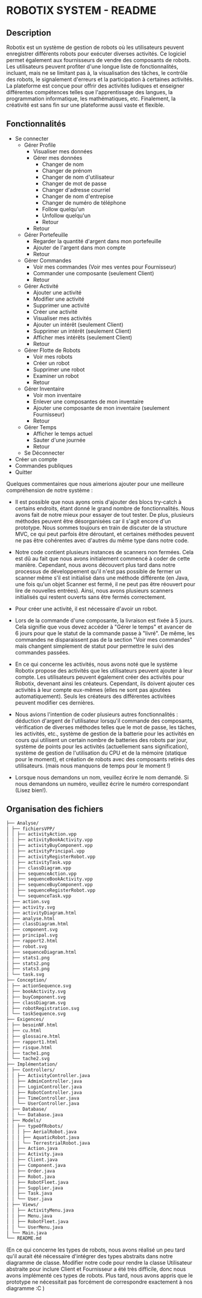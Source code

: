 # ROBOTIX SYSTEM - README 

## Description
Robotix est un système de gestion de robots où les utilisateurs peuvent enregistrer différents robots pour exécuter diverses activités. Ce logiciel permet également aux fournisseurs de vendre des composants de robots. Les utilisateurs peuvent profiter d'une longue liste de fonctionnalités, incluant, mais ne se limitant pas à, la visualisation des tâches, le contrôle des robots, le signalement d'erreurs et la participation à certaines activités. La plateforme est conçue pour offrir des activités ludiques et enseigner différentes compétences telles que l'apprentissage des langues, la programmation informatique, les mathématiques, etc. Finalement, la créativité est sans fin sur une plateforme aussi vaste et flexible.

## Fonctionnalités
- Se connecter
  - Gérer Profile
    - Visualiser mes données
    - Gérer mes données
      - Changer de nom
      - Changer de prénom
      - Changer de nom d'utilisateur
      - Changer de mot de passe
      - Changer d'adresse courriel
      - Changer de nom d'entrepise
      - Changer de numéro de téléphone
      - Follow quelqu'un
      - Unfollow quelqu'un
      - Retour
    - Retour
  - Gérer Portefeuille
    - Regarder la quantité d'argent dans mon portefeuille
    - Ajouter de l'argent dans mon compte
    - Retour
  - Gérer Commandes
    - Voir mes commandes (Voir mes ventes pour Fournisseur)
    - Commander une composante (seulement Client)
    - Retour
  - Gérer Activité
    - Ajouter une activité
    - Modifier une activité
    - Supprimer une activité
    - Créer une activité
    - Visualiser mes activités
    - Ajouter un intérêt (seulement Client)
    - Supprimer un intérêt (seulement Client)
    - Afficher mes intérêts (seulement Client)
    - Retour
  - Gérer Flotte de Robots
     - Voir mes robots
     - Créer un robot
     - Supprimer une robot
     - Examiner un robot
     - Retour
  - Gérer Inventaire
      - Voir mon inventaire
      - Enlever une composantes de mon inventaire
      - Ajouter une composante de mon inventaire (seulement Fournisseur)
      - Retour
  - Gérer Temps
      - Afficher le temps actuel
      - Sauter d'une journée
      - Retour
  - Se Déconnecter
- Créer un compte
- Commandes publiques
- Quitter

Quelques commentaires que nous aimerions ajouter pour une meilleure compréhension de notre système :

- Il est possible que nous ayons omis d'ajouter des blocs try-catch à certains endroits, étant donné le grand nombre de fonctionnalités. Nous avons fait de notre mieux pour essayer de tout tester. De plus, plusieurs méthodes peuvent être désorganisées car il s'agit encore d'un prototype. Nous sommes toujours en train de discuter de la structure MVC, ce qui peut parfois être déroutant, et certaines méthodes peuvent ne pas être cohérentes avec d'autres du même type dans notre code.

- Notre code contient plusieurs instances de scanners non fermées. Cela est dû au fait que nous avons initialement commencé à coder de cette manière. Cependant, nous avons découvert plus tard dans notre processus de développement qu'il n'est pas possible de fermer un scanner même s'il est initialisé dans une méthode différente (en Java, une fois qu'un objet Scanner est fermé, il ne peut pas être réouvert pour lire de nouvelles entrées). Ainsi, nous avons plusieurs scanners initialisés qui restent ouverts sans être fermés correctement.

- Pour créer une activité, il est nécessaire d'avoir un robot.

- Lors de la commande d'une composante, la livraison est fixée à 5 jours. Cela signifie que vous devez accéder à "Gérer le temps" et avancer de 6 jours pour que le statut de la commande passe à "livré". De même, les commandes ne disparaissent pas de la section "Voir mes commandes" mais changent simplement de statut pour permettre le suivi des commandes passées.
  
- En ce qui concerne les activités, nous avons noté que le système Robotix propose des activités que les utilisateurs peuvent ajouter à leur compte. Les utilisateurs peuvent également créer des activités pour Robotix, devenant ainsi les créateurs. Cependant, ils doivent ajouter ces activités à leur compte eux-mêmes (elles ne sont pas ajoutées automatiquement). Seuls les créateurs des différentes activitées peuvent modifier ces dernières.
  
- Nous avions l'intention de coder plusieurs autres fonctionnalités : déduction d'argent de l'utilisateur lorsqu'il commande des composants, vérification de diverses méthodes telles que le mot de passe, les tâches, les activités, etc., système de gestion de la batterie pour les activités en cours qui utilisent un certain nombre de batteries des robots par jour, système de points pour les activités (actuellement sans signification), système de gestion de l'utilisation du CPU et de la mémoire (statique pour le moment), et création de robots avec des composants retirés des utilisateurs. (mais nous manquons de temps pour le moment !)

- Lorsque nous demandons un nom, veuillez écrire le nom demandé. Si nous demandons un numéro, veuillez écrire le numéro correspondant (Lisez bien!).
    
## Organisation des fichiers
```bash
├── Analyse/
│ ├── fichiersVPP/
│ │ ├── activityAction.vpp
│ │ ├── activityBookActivity.vpp
│ │ ├── activityBuyComponent.vpp
│ │ ├── activityPrincipal.vpp
│ │ ├── activityRegisterRobot.vpp
│ │ ├── activityTask.vpp
│ │ ├── classDiagram.vpp
│ │ ├── sequenceAction.vpp
│ │ ├── sequenceBookActivity.vpp
│ │ ├── sequenceBuyComponent.vpp
│ │ ├── sequenceRegisterRobot.vpp
│ │ └── sequenceTask.vpp
│ ├── action.svg
│ ├── activity.svg
│ ├── activityDiagram.html
│ ├── analyse.html
│ ├── classDiagram.html
│ ├── component.svg
│ ├── principal.svg
│ ├── rapport2.html
│ ├── robot.svg
│ ├── sequenceDiagram.html
│ ├── stats1.png
│ ├── stats2.png
│ ├── stats3.png
│ └── task.svg
├── Conception/
│ ├── actionSequence.svg
│ ├── bookActivity.svg
│ ├── buyComponent.svg
│ ├── classDiagram.svg
│ ├── robotRegistration.svg
│ └── taskSequence.svg
├── Exigences/
│ ├── besoinNF.html
│ ├── cu.html
│ ├── glossaire.html
│ ├── rapport1.html
│ ├── risque.html
│ ├── tache1.png
│ └── tache2.svg
├── Implémentation/
│ ├── Controllers/
│ │ ├── ActivityController.java
│ │ ├── AdminController.java
│ │ ├── LoginController.java
│ │ ├── RobotController.java
│ │ ├── TimeController.java
│ │ └── UserController.java
│ ├── Database/
│ │ └── Database.java
│ ├── Models/
│ │ ├── typeOfRobots/
│ │ │ ├── AerialRobot.java
│ │ │ ├── AquaticRobot.java
│ │ │ └── TerrestrialRobot.java
│ │ ├── Action.java
│ │ ├── Activity.java
│ │ ├── Client.java
│ │ ├── Component.java
│ │ ├── Order.java
│ │ ├── Robot.java
│ │ ├── RobotFleet.java
│ │ ├── Supplier.java
│ │ ├── Task.java
│ │ └── User.java
│ ├── Views/
│ │ ├── ActivityMenu.java
│ │ ├── Menu.java
│ │ ├── RobotFleet.java
│ │ └── UserMenu.java
│ └── Main.java
└── README.md
```


(En ce qui concerne les types de robots, nous avons réalisé un peu tard qu'il aurait été nécessaire d'intégrer des types abstraits dans notre diagramme de classe. Modifier notre code pour rendre la classe Utilisateur abstraite pour inclure Client et Fournisseur a été très difficile, donc nous avons implémenté ces types de robots. Plus tard, nous avons appris que le prototype ne nécessitait pas forcément de correspondre exactement à nos diagramme  :C )

